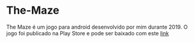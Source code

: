 # The-Maze

The Maze é um jogo para android desenvolvido por mim durante 2019. O jogo foi publicado na Play Store e pode ser baixado com este [link](https://play.google.com/store/apps/details?id=com.MonoChrome.TheMaze)
